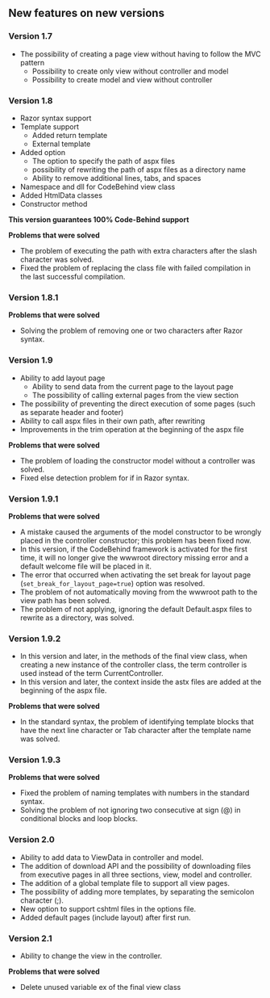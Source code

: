 ## New features on new versions

### Version 1.7
 - The possibility of creating a page view without having to follow the MVC pattern
   - Possibility to create only view without controller and model
   - Possibility to create model and view without controller

### Version 1.8
 - Razor syntax support 
 - Template support
   - Added return template
   - External template
 - Added option
   - The option to specify the path of aspx files
   - possibility of rewriting the path of aspx files as a directory name
   - Ability to remove additional lines, tabs, and spaces
 - Namespace and dll for CodeBehind view class
 - Added HtmlData classes
 - Constructor method 

**This version guarantees 100% Code-Behind support**

**Problems that were solved**
 - The problem of executing the path with extra characters after the slash character was solved.
 - Fixed the problem of replacing the class file with failed compilation in the last successful compilation.

### Version 1.8.1

**Problems that were solved**
 - Solving the problem of removing one or two characters after Razor syntax.

### Version 1.9
 - Ability to add layout page
   - Ability to send data from the current page to the layout page
   - The possibility of calling external pages from the view section
 - The possibility of preventing the direct execution of some pages (such as separate header and footer)
 - Ability to call aspx files in their own path, after rewriting
 - Improvements in the trim operation at the beginning of the aspx file

**Problems that were solved**
 - The problem of loading the constructor model without a controller was solved.
 - Fixed else detection problem for if in Razor syntax.

### Version 1.9.1

**Problems that were solved**
 - A mistake caused the arguments of the model constructor to be wrongly placed in the controller constructor; this problem has been fixed now.
 - In this version, if the CodeBehind framework is activated for the first time, it will no longer give the wwwroot directory missing error and a default welcome file will be placed in it.
 - The error that occurred when activating the set break for layout page (`set_break_for_layout_page=true`) option was resolved.
 - The problem of not automatically moving from the wwwroot path to the view path has been solved.
 - The problem of not applying, ignoring the default Default.aspx files to rewrite as a directory, was solved.

### Version 1.9.2
 - In this version and later, in the methods of the final view class, when creating a new instance of the controller class, the term controller is used instead of the term CurrentController.
 - In this version and later, the context inside the astx files are added at the beginning of the aspx file.

**Problems that were solved**
 - In the standard syntax, the problem of identifying template blocks that have the next line character or Tab character after the template name was solved.

### Version 1.9.3

**Problems that were solved**
 - Fixed the problem of naming templates with numbers in the standard syntax.
 - Solving the problem of not ignoring two consecutive at sign (@) in conditional blocks and loop blocks.

### Version 2.0
 - Ability to add data to ViewData in controller and model.
 - The addition of download API and the possibility of downloading files from executive pages in all three sections, view, model and controller.
 - The addition of a global template file to support all view pages.
 - The possibility of adding more templates, by separating the semicolon character (;).
 - New option to support cshtml files in the options file.
 - Added default pages (include layout) after first run.

### Version 2.1
 - Ability to change the view in the controller.

**Problems that were solved**
 - Delete unused variable ex of the final view class
